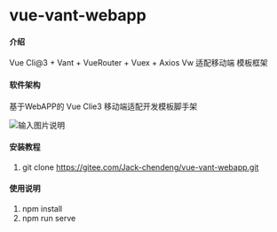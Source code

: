 # vue-vant-webapp

#### 介绍
Vue Cli@3 + Vant + VueRouter + Vuex + Axios
Vw 适配移动端 模板框架

#### 软件架构
基于WebAPP的 Vue Clie3 移动端适配开发模板脚手架

![输入图片说明](https://images.gitee.com/uploads/images/2020/0331/181926_925caf11_1635778.png "WX20200331-181847@2x.png")

#### 安装教程

1.  git clone https://gitee.com/Jack-chendeng/vue-vant-webapp.git


#### 使用说明

1.  npm install
2.  npm run serve